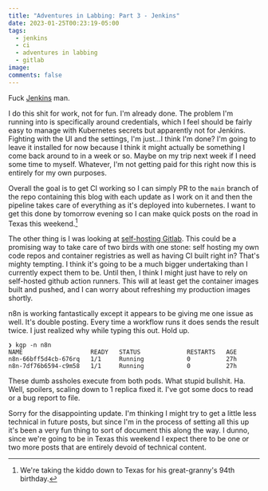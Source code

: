 ```yaml
---
title: "Adventures in Labbing: Part 3 - Jenkins"
date: 2023-01-25T00:23:19-05:00
tags:
  - jenkins
  - ci
  - adventures in labbing
  - gitlab
image:
comments: false
---
```


Fuck [Jenkins](https://www.jenkins.io/) man.

I do this shit for work, not for fun. I'm already done. The problem I'm running into is specifically around credentials, which I feel should be fairly easy to manage with Kubernetes secrets but apparently not for Jenkins. Fighting with the UI and the settings, I'm just...I think I'm done? I'm going to leave it installed for now because I think it might actually be something I come back around to in a week or so. Maybe on my trip next week if I need some time to myself. Whatever, I'm not getting paid for this right now this is entirely for my own purposes. 

Overall the goal is to get CI working so I can simply PR to the `main` branch of the repo containing this blog with each update as I work on it and then the pipeline takes care of everything as it's deployed into kubernetes. I want to get this done by tomorrow evening so I can make quick posts on the road in Texas this weekend.[^1]

The other thing is I was looking at [self-hosting Gitlab](https://about.gitlab.com/install/). This could be a promising way to take care of two birds with one stone: self hosting my own code repos and container registries as well as having CI built right in? That's mighty tempting. I think it's going to be a much bigger undertaking than I currently expect them to be. Until then, I think I might just have to rely on self-hosted github action runners. This will at least get the container images built and pushed, and I can worry about refreshing my production images shortly.

n8n is working fantastically except it appears to be giving me one issue as well. It's double posting. Every time a workflow runs it does sends the result twice. I just realized why while typing this out. Hold up.

```
❯ kgp -n n8n
NAME                   READY   STATUS             RESTARTS   AGE
n8n-66bff5d4cb-676rq   1/1     Running            0          27h
n8n-7df76b6594-c9m58   1/1     Running            0          27h
```

These dumb assholes execute from both pods. What stupid bullshit. Ha. Well, spoilers, scaling down to 1 replica fixed it. I've got some docs to read or a bug report to file.

Sorry for the disappointing update. I'm thinking I might try to get a little less technical in future posts, but since I'm in the process of setting all this up it's been a very fun thing to sort of document this along the way. I dunno, since we're going to be in Texas this weekend I expect there to be one or two more posts that are entirely devoid of technical content.

[^1]: We're taking the kiddo down to Texas for his great-granny's 94th birthday. 